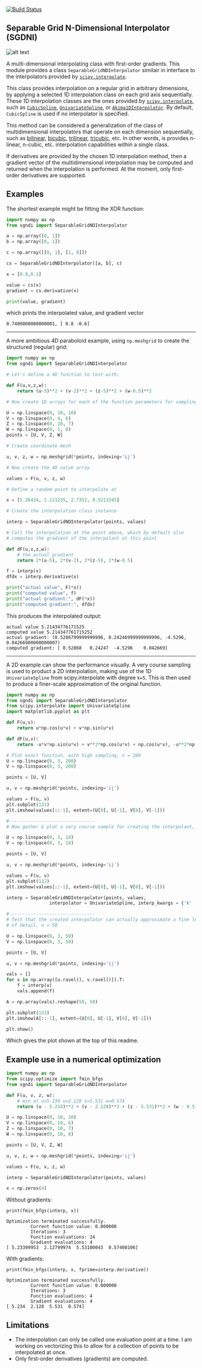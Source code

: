 [![Build Status](https://travis-ci.org/thearn/SGNDI.svg)](https://travis-ci.org/thearn/SGNDI)

Separable Grid N-Dimensional Interpolator (SGDNI)
-------------------------------------------------

![alt text](example.png "Example interpolation")

A multi-dimensional interpolating class with first-order gradients.
This module provides a class `SeparableGridNDInterpolator` similair in
interface to the interpolators provided by [`scipy.interpolate`](https://docs.scipy.org/doc/scipy/reference/interpolate.html).

This class provides interpolation on a regular grid in arbitrary dimensions, by applying
a selected 1D interpolation class on each grid axis sequentially. These
1D interpolation classes are the ones provided by [`scipy.interpolate`](https://docs.scipy.org/doc/scipy/reference/interpolate.html), such
as [`CubicSpline`](https://docs.scipy.org/doc/scipy/reference/generated/scipy.interpolate.CubicSpline.html#scipy.interpolate.CubicSpline), [`UnivariateSpline`](https://docs.scipy.org/doc/scipy/reference/generated/scipy.interpolate.UnivariateSpline.html#scipy.interpolate.UnivariateSpline), or [`Akima1DInterpolator`](https://docs.scipy.org/doc/scipy/reference/generated/scipy.interpolate.Akima1DInterpolator.html#scipy.interpolate.Akima1DInterpolator). By default, `CubicSpline` is used if no interpolator is specified.

This method can be considered a generalization of the class of multidimensional interpolators that operate on each dimension sequentially, such as [bilinear](https://en.wikipedia.org/wiki/Bilinear_interpolation), [bicubic](https://en.wikipedia.org/wiki/Bicubic_interpolation), [trilinear](https://en.wikipedia.org/wiki/Trilinear_interpolation), [tricubic](https://en.wikipedia.org/wiki/Tricubic_interpolation), etc. In other words, is provides n-linear, n-cubic, etc. interpolation capabilities within a single class.

If derivatives are provided by the chosen 1D interpolation method, then
a gradient vector of the multidimensional interpolation may be computed
and returned when the interpolation is performed. At the moment, only
first-order derivatives are supported.

Examples
---------
The shortest example might be fitting the XOR function:

```python
import numpy as np
from sgndi import SeparableGridNDInterpolator

a = np.array([0, 1])
b = np.array([0, 1])

c = np.array([[0, 1], [1, 0]])

cs = SeparableGridNDInterpolator([a, b], c)

x = [0.8,0.1]

value = cs(x)
gradient = cs.derivative(x)

print(value, gradient)
```

which prints the interpolated value, and gradient vector

```0.7400000000000001, [ 0.8 -0.6]```

-------------------

A more ambitious 4D paraboloid example, using `np.meshgrid` to create the structured (regular) grid:


```python
import numpy as np
from sgndi import SeparableGridNDInterpolator

# Let's define a 4D function to test with:

def F(u,v,z,w):
	return (u-5)**2 + (v-2)**2 + (z-5)**2 + (w-0.5)**2

# Now create 1D arrays for each of the function parameters for sampling.

U = np.linspace(0, 10, 10)
V = np.linspace(0, 4, 6)
Z = np.linspace(0, 10, 7)
W = np.linspace(0, 1, 8)
points = [U, V, Z, W]

# Create coordinate mesh

u, v, z, w = np.meshgrid(*points, indexing='ij')

# Now create the 4D value array

values = F(u, v, z, w)

# Define a random point to interpolate at

x = [5.26434, 2.121235, 2.7352, 0.5213345]

# Create the interpolation class instance

interp = SeparableGridNDInterpolator(points, values)

# Call the interpolation at the point above, which by default also
# computes the gradient of the interpolant at this point

def dF(u,v,z,w):
	# the actual gradient
	return 2*(u-5), 2*(v-2), 2*(z-5), 2*(w-0.5)

f = interp(x)
dfdx = interp.derivative(x)

print("actual value", F(*x))
print("computed value", f)
print("actual gradient:", dF(*x))
print("computed gradient:", dfdx)
```

This produces the interpolated output:

```
actual value 5.21434776171525
computed value 5.214347761715252
actual gradient: (0.5286799999999996, 0.24246999999999996, -4.5296, 0.04266900000000007)
computed gradient: [ 0.52868   0.24247  -4.5296    0.042669]
```

---------------------------------

A 2D example can show the performance visually. A very course sampling is used to product a 2D interpolation, making use of the 1D `UnivariateSpline` from scipy.interpolate with degree `k=5`. This is then used to produce a finer-scale approximation of the original function.

```python
import numpy as np
from sgndi import SeparableGridNDInterpolator
from scipy.interpolate import UnivariateSpline
import matplotlib.pyplot as plt

def F(u,v):
    return u*np.cos(u*v) + v*np.sin(u*v)

def dF(u,v):
    return -u*v*np.sin(u*v) + v**2*np.cos(u*v) + np.cos(u*v), -u**2*np.sin(u*v) + u*v*np.cos(u*v) + np.sin(u*v)

# Plot exact function, with high sampling, n = 200
U = np.linspace(0, 3, 200)
V = np.linspace(0, 3, 200)

points = [U, V]

u, v = np.meshgrid(*points, indexing='ij')

values = F(u, v)
plt.subplot(131)
plt.imshow(values[::-1], extent=(U[0], U[-1], V[0], V[-1]))

#--------------------------------
# Now gather & plot a very course sample for creating the interpolant, n = 10

U = np.linspace(0, 3, 10)
V = np.linspace(0, 3, 10)

points = [U, V]

u, v = np.meshgrid(*points, indexing='ij')

values = F(u, v)
plt.subplot(132)
plt.imshow(values[::-1], extent=(U[0], U[-1], V[0], V[-1]))

interp = SeparableGridNDInterpolator(points, values,
				interpolator = UnivariateSpline, interp_kwargs = {'k' : 5})

#--------------------------------
# Test that the created interpolator can actually approximate a fine level
# of detail, n = 50

U = np.linspace(0, 3, 50)
V = np.linspace(0, 3, 50)

points = [U, V]

u, v = np.meshgrid(*points, indexing='ij')

vals = []
for x in np.array([u.ravel(), v.ravel()]).T:
    f = interp(x)
    vals.append(f)

A = np.array(vals).reshape(50, 50)

plt.subplot(133)
plt.imshow(A[::-1], extent=(U[0], U[-1], V[0], V[-1]))

plt.show()
```

Which gives the plot shown at the top of this readme.

Example use in a numerical optimization
------------------------------
```python
import numpy as np
from scipy.optimize import fmin_bfgs
from sgndi import SeparableGridNDInterpolator

def F(u, v, z, w):
    # min at u=5.234 v=2.128 z=5.531 w=0.574
    return (u - 5.234)**2 + (v - 2.128)**2 + (z - 5.531)**2 + (w - 0.574)**2

U = np.linspace(0, 10, 10)
V = np.linspace(0, 10, 6)
Z = np.linspace(0, 10, 7)
W = np.linspace(0, 10, 8)

points = [U, V, Z, W]

u, v, z, w = np.meshgrid(*points, indexing='ij')

values = F(u, v, z, w)

interp = SeparableGridNDInterpolator(points, values)

x = np.zeros(4)
```

Without gradients:
```
print(fmin_bfgs(interp, x))
```

```
Optimization terminated successfully.
         Current function value: 0.000000
         Iterations: 3
         Function evaluations: 24
         Gradient evaluations: 4
[ 5.23399953  2.12799974  5.53100043  0.57400106]
```

With gradients:
```
print(fmin_bfgs(interp, x, fprime=interp.derivative))
```

```
Optimization terminated successfully.
         Current function value: 0.000000
         Iterations: 3
         Function evaluations: 4
         Gradient evaluations: 4
[ 5.234  2.128  5.531  0.574]
```

Limitations
------------
- The interpolation can only be called one evaluation point at a time. I am working
on vectorizing this to allow for a collection of points to be interpolated at once.
- Only first-order derivatives (gradients) are computed.



